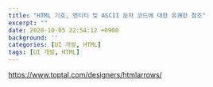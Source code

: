 ```yaml
---
title: "HTML 기호, 엔티티 및 ASCII 문자 코드에 대한 유쾌한 참조"
excerpt: ""
date: 2020-10-05 22:54:12 +0900
background: ''
categories: [UI 개발, HTML]
tags: [UI 개발, HTML]
---
```


https://www.toptal.com/designers/htmlarrows/